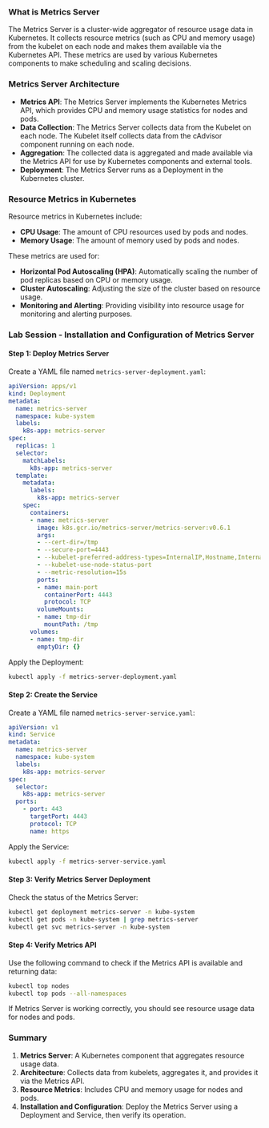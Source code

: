 ### What is Metrics Server

The Metrics Server is a cluster-wide aggregator of resource usage data in Kubernetes. It collects resource metrics (such as CPU and memory usage) from the kubelet on each node and makes them available via the Kubernetes API. These metrics are used by various Kubernetes components to make scheduling and scaling decisions.

### Metrics Server Architecture

- **Metrics API**: The Metrics Server implements the Kubernetes Metrics API, which provides CPU and memory usage statistics for nodes and pods.
- **Data Collection**: The Metrics Server collects data from the Kubelet on each node. The Kubelet itself collects data from the cAdvisor component running on each node.
- **Aggregation**: The collected data is aggregated and made available via the Metrics API for use by Kubernetes components and external tools.
- **Deployment**: The Metrics Server runs as a Deployment in the Kubernetes cluster.

### Resource Metrics in Kubernetes

Resource metrics in Kubernetes include:
- **CPU Usage**: The amount of CPU resources used by pods and nodes.
- **Memory Usage**: The amount of memory used by pods and nodes.

These metrics are used for:
- **Horizontal Pod Autoscaling (HPA)**: Automatically scaling the number of pod replicas based on CPU or memory usage.
- **Cluster Autoscaling**: Adjusting the size of the cluster based on resource usage.
- **Monitoring and Alerting**: Providing visibility into resource usage for monitoring and alerting purposes.

### Lab Session - Installation and Configuration of Metrics Server

#### Step 1: Deploy Metrics Server

Create a YAML file named `metrics-server-deployment.yaml`:

```yaml
apiVersion: apps/v1
kind: Deployment
metadata:
  name: metrics-server
  namespace: kube-system
  labels:
    k8s-app: metrics-server
spec:
  replicas: 1
  selector:
    matchLabels:
      k8s-app: metrics-server
  template:
    metadata:
      labels:
        k8s-app: metrics-server
    spec:
      containers:
      - name: metrics-server
        image: k8s.gcr.io/metrics-server/metrics-server:v0.6.1
        args:
        - --cert-dir=/tmp
        - --secure-port=4443
        - --kubelet-preferred-address-types=InternalIP,Hostname,InternalDNS,ExternalDNS,ExternalIP
        - --kubelet-use-node-status-port
        - --metric-resolution=15s
        ports:
        - name: main-port
          containerPort: 4443
          protocol: TCP
        volumeMounts:
        - name: tmp-dir
          mountPath: /tmp
      volumes:
      - name: tmp-dir
        emptyDir: {}
```

Apply the Deployment:

```bash
kubectl apply -f metrics-server-deployment.yaml
```

#### Step 2: Create the Service

Create a YAML file named `metrics-server-service.yaml`:

```yaml
apiVersion: v1
kind: Service
metadata:
  name: metrics-server
  namespace: kube-system
  labels:
    k8s-app: metrics-server
spec:
  selector:
    k8s-app: metrics-server
  ports:
    - port: 443
      targetPort: 4443
      protocol: TCP
      name: https
```

Apply the Service:

```bash
kubectl apply -f metrics-server-service.yaml
```

#### Step 3: Verify Metrics Server Deployment

Check the status of the Metrics Server:

```bash
kubectl get deployment metrics-server -n kube-system
kubectl get pods -n kube-system | grep metrics-server
kubectl get svc metrics-server -n kube-system
```

#### Step 4: Verify Metrics API

Use the following command to check if the Metrics API is available and returning data:

```bash
kubectl top nodes
kubectl top pods --all-namespaces
```

If Metrics Server is working correctly, you should see resource usage data for nodes and pods.

### Summary

1. **Metrics Server**: A Kubernetes component that aggregates resource usage data.
2. **Architecture**: Collects data from kubelets, aggregates it, and provides it via the Metrics API.
3. **Resource Metrics**: Includes CPU and memory usage for nodes and pods.
4. **Installation and Configuration**: Deploy the Metrics Server using a Deployment and Service, then verify its operation.
